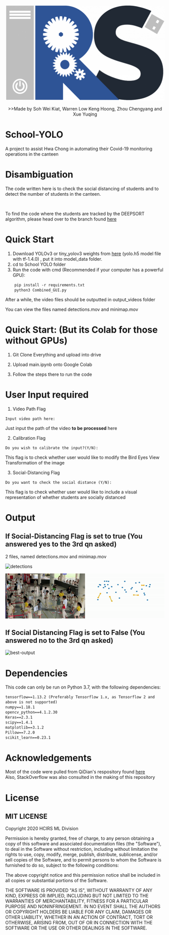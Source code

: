 <p align="center"><img src ='display/logo.png' alt= 'HCIRS LOGO' height = 300 width = 600></p>


<p align="center">>>Made by Soh Wei Kiat, Warren Low Keng Hoong, Zhou Chengyang and Xue Yuqing</p>

# School-YOLO
A project to assist Hwa Chong in automating their Covid-19 monitoring operations in the canteen

# Disambiguation
 The code written here is to check the social distancing of students and to detect the number of students in the canteen. 
 
 <br>
 
 To find the code where the students are tracked by the DEEPSORT algorithm, please head over to the branch found [here](https://github.com/DESU-CLUB/School-YOLO/tree/deepsort-tracker/deep_sort)


# Quick Start
 1) Download YOLOv3 or tiny_yolov3 weights from [here](https://drive.google.com/file/d/1uvXFacPnrSMw6ldWTyLLjGLETlEsUvcE/view) (yolo.h5 model file with tf-1.4.0) , put it into model_data folder.  
 2) cd to School YOLO folder  
 3) Run the code with cmd (Recommended if your computer has a powerful GPU): 
 ```
     pip install -r requirements.txt
     python3 Combined_GUI.py
 ```
 After a while, the video files should be outputted in output_videos folder 
 
 You can view the files named detections.mov and minimap.mov
 
 # Quick Start: (But its Colab for those without GPUs)
 1) Git Clone Everything and upload into drive 
 
 2) Upload main.ipynb onto Google Colab    
 
 3) Follow the steps there to run the code 
 

# User Input required  
1) Video Path Flag
```
Input video path here:
```
Just input the path of the video <strong>to be processed</strong> here

2) Calibration Flag
```
Do you wish to calibrate the input?(Y/N):
```
This flag is to check whether user would like to modify the Bird Eyes View Transformation of the image

3) Social-Distancing Flag
```
Do you want to check the social distance (Y/N):
```
This flag is to check whether user would like to include a visual representation of whether students are socially distanced


# Output 
## If Social-Distancing Flag is set to true (You answered yes to the 3rd qn asked)
2 files, named detections.mov and minimap.mov

![detections](display/detections.gif)

![minimap](display/minimap.gif)  
## If Social Distancing Flag is set to False (You answered no to the 3rd qn asked)
![best-output](display/bestoutput.gif)

# Dependencies 
This code can only be run on Python 3.7, with the following dependencies:
```
tensorflow==1.13.2 (Preferably Tensorflow 1.x, as Tensorflow 2 and above is not supported)
numpy==1.18.1
opencv_python==4.1.2.30
Keras==2.3.1
scipy==1.4.1
matplotlib==3.1.2
Pillow==7.2.0
scikit_learn==0.23.1

```

# Acknowledgements
Most of the code were pulled from QiDian's respository found [here](https://github.com/Qidian213/deep_sort_yolov3) <br>
Also, StackOverflow was also consulted in the making of this repository

# License
## MIT LICENSE
Copyright 2020 HCIRS ML Division

Permission is hereby granted, free of charge, to any person obtaining a copy of this software and associated documentation files (the "Software"), to deal in the Software without restriction, including without limitation the rights to use, copy, modify, merge, publish, distribute, sublicense, and/or sell copies of the Software, and to permit persons to whom the Software is furnished to do so, subject to the following conditions:

The above copyright notice and this permission notice shall be included in all copies or substantial portions of the Software.

THE SOFTWARE IS PROVIDED "AS IS", WITHOUT WARRANTY OF ANY KIND, EXPRESS OR IMPLIED, INCLUDING BUT NOT LIMITED TO THE WARRANTIES OF MERCHANTABILITY, FITNESS FOR A PARTICULAR PURPOSE AND NONINFRINGEMENT. IN NO EVENT SHALL THE AUTHORS OR COPYRIGHT HOLDERS BE LIABLE FOR ANY CLAIM, DAMAGES OR OTHER LIABILITY, WHETHER IN AN ACTION OF CONTRACT, TORT OR OTHERWISE, ARISING FROM, OUT OF OR IN CONNECTION WITH THE SOFTWARE OR THE USE OR OTHER DEALINGS IN THE SOFTWARE.

    
    
